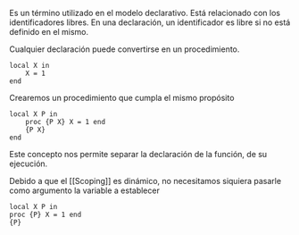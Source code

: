 Es un término utilizado en el modelo declarativo. Está relacionado con los identificadores libres. En una declaración, un identificador es libre si no está definido en el mismo.

Cualquier declaración puede convertirse en un procedimiento.

```Oz
local X in
	X = 1
end
```

Crearemos un procedimiento que cumpla el mismo propósito

```Oz
local X P in
	proc {P X} X = 1 end
	{P X}
end
```

Este concepto nos permite separar la declaración de la función, de su ejecución.

Debido a que el [[Scoping]] es dinámico, no necesitamos siquiera pasarle como argumento la variable a establecer

```Oz
local X P in
proc {P} X = 1 end
{P}
```
